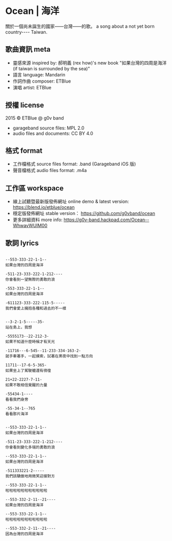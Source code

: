 # Ocean | 海洋

關於一個尚未誕生的國家——台灣——的歌。 a song about a not yet born country---- Taiwan.


## 歌曲資訊 meta

- 靈感來源 inspired by: 郝明義 (rex how)'s new book "如果台灣的四周是海洋 (if taiwan is surrounded by the sea)"
- 語言 language: Mandarin
- 作詞作曲 composer: ETBlue
- 演唱 artist: ETBlue


## 授權 license

2015 © ETBlue @ g0v band

- garageband source files: MPL 2.0
- audio files and documents: CC BY 4.0


## 格式 format

- 工作檔格式 source files format: .band (Garageband iOS 版)
- 聲音檔格式 audio files format: .m4a


## 工作區 workspace

- 線上試聽暨最新版發佈網址 online demo & latest version: https://blend.io/etblue/ocean
- 穩定版發佈網址 stable version： https://github.com/g0vband/ocean
- 更多詳細資料 more info: https://g0v-band.hackpad.com/Ocean--WhwavWUIM00


## 歌詞 lyrics

```

--553-333-22-1-1--
如果台灣的四周是海洋

-511-23-333-222-1-212----
你會看到一望無際的勇敢的浪

-553-333-22-1-1--
如果台灣的四周是海洋

-611123-333-222-115-5-----
我們會愛上擁抱各種和過去的不一樣


--3-2-1-5-----35-
站在島上，我想

-5555173--22-212-3-
如果不知道什麼時候才有天光

-11716---6-545--11-233-334-163-2-
就手牽著手，一起摸索，試著在黑夜中找到一點方向

11711--17-6-5-365-
如果坐上了駕駛艙還有徬徨

21+22-2227-7-11-
如果不敢相信覺醒的力量

-55434-1----
看看我們身旁

-55-34-1--765
看看那片海洋


--553-333-22-1-1--
如果台灣的四周是海洋

-511-23-333-222-1-212----
你會看到變化多端的勇敢的浪

--553-333-22-1-1--
如果台灣的四周是海洋

-511333221-2-----
我們該驕傲地用微笑迎接對方

--553-333-22-1-1--
啦啦啦啦啦啦啦啦啦啦啦

--553-332-2-11--21----
如果台灣的四周是海洋

--553-333-22-1-1--
啦啦啦啦啦啦啦啦啦啦啦

--553-332-2-11--21----
因為台灣的四周是海洋

```


